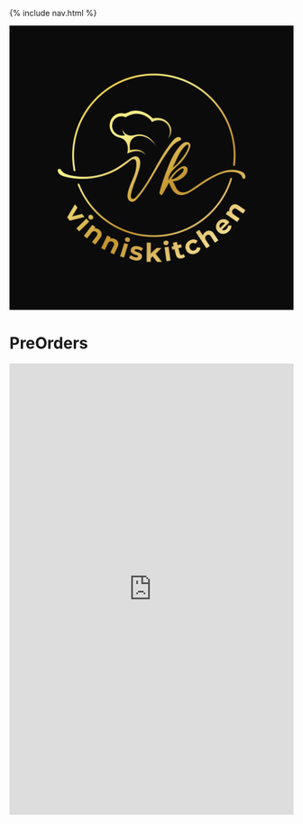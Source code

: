 {% include nav.html %}
<link rel="stylesheet" href="/assets/css/custom.css">
<img class="header-logo" src="/assets/images/vinniskitchen-logo.png" alt="Vinni's Kitchen logo">

# PreOrders
<iframe 
  src="https://www.foodbooking.com/api/fb/y_po_j_b" 
  width="100%" 
  height="800" 
  style="border:none;overflow:hidden;" 
  allowfullscreen>
</iframe>